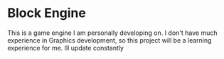 # Block Engine
This is a game engine I am personally developing on. I don't have much experience in Graphics development, so this project will be a learning experience for me. Ill update constantly
